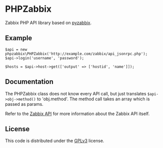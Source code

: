 # PHPZabbix

Zabbix PHP API library based on [pyzabbix][0].

## Example

    $api = new phpzabbix\PHPZabbix('http://example.com/zabbix/api_jsonrpc.php');
    $api->login('username', 'password');

    $hosts = $api->host->get(['output' => ['hostid', 'name']]);

## Documentation

The PHPZabbix class does not know every API call, but just translates
`$api->obj->method()` to 'obj.method'. The method call takes an array which
is passed as params.

Refer to the [Zabbix API][1] for more information about the Zabbix API
itself.

## License

This code is distributed under the [GPLv3][2] license.

[0]:https://github.com/lukecyca/pyzabbix
[1]:https://www.zabbix.com/documentation/3.0/manual/api
[2]:LICENSE

